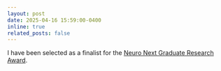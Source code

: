 ```yaml
---
layout: post
date: 2025-04-16 15:59:00-0400
inline: true
related_posts: false
---
```


I have been selected as a finalist for the [Neuro Next Graduate Research Award](https://neuro.gatech.edu/).
